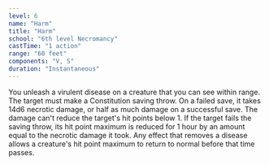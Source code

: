 ```yaml
---
level: 6
name: "Harm"
title: "Harm"
school: "6th level Necromancy"
castTime: "1 action"
range: "60 feet"
components: "V, S"
duration: "Instantaneous"
---
```


You unleash a virulent disease on a creature that you can see within range. The target must make a Constitution saving throw. On a failed save, it takes 14d6 necrotic damage, or half as much damage on a successful save. The damage can't reduce the target's hit points below 1. If the target fails the saving throw, its hit point maximum is reduced for 1 hour by an amount equal to the necrotic damage it took. Any effect that removes a disease allows a creature's hit point maximum to return to normal before that time passes.
